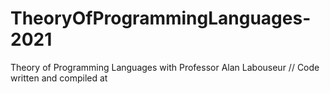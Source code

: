 # TheoryOfProgrammingLanguages-2021
Theory of Programming Languages with Professor Alan Labouseur //
Code written and compiled at [](ideone.com)
